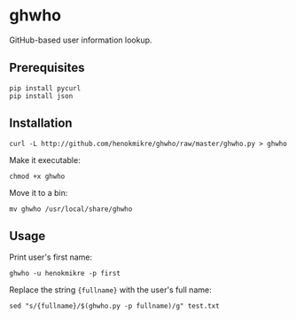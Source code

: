 # ghwho

GitHub-based user information lookup.

## Prerequisites

```
pip install pycurl
pip install json
```

## Installation

```
curl -L http://github.com/henokmikre/ghwho/raw/master/ghwho.py > ghwho
```

Make it executable:

```
chmod +x ghwho
```

Move it to a bin:

```
mv ghwho /usr/local/share/ghwho
```

## Usage

Print user's first name:

```
ghwho -u henokmikre -p first
```

Replace the string `{fullname}` with the user's full name:

```
sed "s/{fullname}/$(ghwho.py -p fullname)/g" test.txt
```

